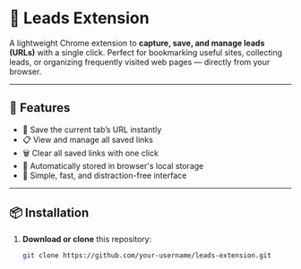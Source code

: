 # 🔗 Leads Extension

A lightweight Chrome extension to **capture, save, and manage leads (URLs)** with a single click. Perfect for bookmarking useful sites, collecting leads, or organizing frequently visited web pages — directly from your browser.

---

## 🚀 Features

- 📌 Save the current tab’s URL instantly
- 📋 View and manage all saved links
- 🗑️ Clear all saved links with one click
- 💾 Automatically stored in browser's local storage
- 🧩 Simple, fast, and distraction-free interface

---

## 📦 Installation

1. **Download or clone** this repository:
   ```bash
   git clone https://github.com/your-username/leads-extension.git

